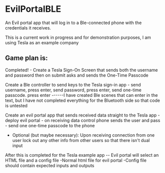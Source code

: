 # EvilPortalBLE
An Evil portal app that will log in to a Ble-connected phone with the credentials it receives.

This is a current work in progress and for demonstration purposes, I am using Tesla as an example company 

## Game plan is:

Completed! - Create a Tesla Sign-On Screen that sends both the username and password then on submit asks and sends the One-Time Passcode

Create a Ble controller to send keys to the Tesla sign-in app
	- send username, press enter, send password, press enter, send one-time passcode. press enter
 ------I have created Ble scenes that can enter in the text, but I have not completed everything for the Bluetooth side so that code is untested
 
Create an evil portal app that sends received data straight to the Tesla app
	- deploy evil portal
	- on receiving data control phone sends the user and pass
	- send one one-time passcode to the phone
  - Optional (but maybe necessary): Upon receiving connection from one user lock out any other info from other users so that there isn't dual input


After this is completed for the Tesla example app 
-- Evil portal will select an HTML file and a config file
  -Normal html file for evil portal
  -Config file should contain expected inputs and outputs
